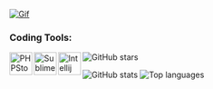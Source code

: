 [![Gif](https://readme-typing-svg.herokuapp.com/?color=%2300FFE2E&center=true&vCenter=true&lines=My+nickname+is+jaegerness;i+program+in+pmmp+and+Java.;do+you+know+me+?%3F%3F%3F)](https://github.com/MelTheDead)

### Coding Tools:
<img align="left" alt="PHPStorm" width="40px" src="https://resources.jetbrains.com/storage/products/company/brand/logos/PhpStorm_icon.png" />
<img align="left" alt="SublimeText" width="40px" src="https://www.sublimehq.com/images/sublime_text.png" />
<img align="left" alt="Intellij" width="40px" src="https://cdn.icon-icons.com/icons2/3053/PNG/512/intellij_macos_bigsur_icon_190061.png" />



![GitHub stars](https://img.shields.io/github/stars/MelTheDead?logo=github&style=social)

<section id='stats'>
  
  ![GitHub stats](https://github-readme-stats.vercel.app/api?username=MelTheDead&show_icons=true&theme=tokyonight)
  ![Top languages](https://github-readme-stats.vercel.app/api/top-langs/?username=MelTheDead&layout=compact&theme=github_dark)
